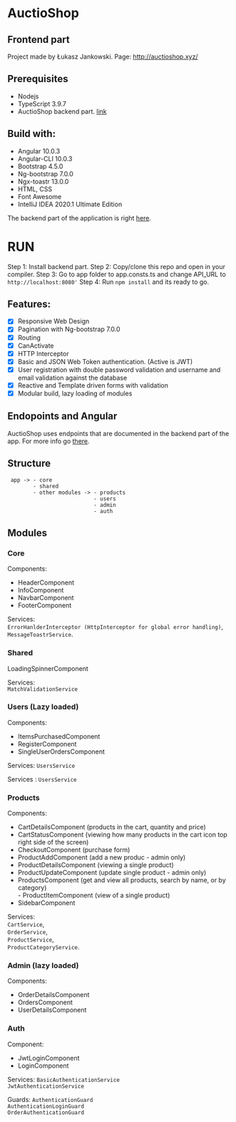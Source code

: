 # AuctioShop
## Frontend part
Project made by Łukasz Jankowski.
Page: http://auctioshop.xyz/

## Prerequisites
- Nodejs
- TypeScript 3.9.7
- AuctioShop backend part. [link](https://github.com/Lukas-max/shop-backend)

## Build with:
- Angular 10.0.3
- Angular-CLI 10.0.3
- Bootstrap 4.5.0
- Ng-bootstrap 7.0.0
- Ngx-toastr 13.0.0
- HTML, CSS
- Font Awesome
- IntelliJ IDEA 2020.1 Ultimate Edition

The backend part of the application is right [here](https://github.com/Lukas-max/shop-backend). 

# RUN 
Step 1: Install backend part.
Step 2: Copy/clone this repo and open in your compiler. 
Step 3: Go to app folder to app.consts.ts and change API_URL to `http://localhost:8080'`
Step 4: Run `npm install` and its ready to go.

## Features:
- [x] Responsive Web Design
- [x] Pagination with Ng-bootstrap 7.0.0
- [x] Routing
- [x] CanActivate
- [x] HTTP Interceptor
- [x] Basic and JSON Web Token authentication. (Active is JWT)
- [x] User registration with double password validation and username and email validation against the database
- [x] Reactive and Template driven forms with validation
- [x] Modular build, lazy loading of modules

## Endopoints and Angular
AuctioShop uses endpoints that are documented in the backend part of the app. For more info go [there](https://github.com/Lukas-max/shop-backend).

## Structure
```
 app -> - core
        - shared
        - other modules -> - products
                           - users
                           - admin
                           - auth
```

## Modules
### Core
Components:
 - HeaderComponent  
 - InfoComponent  
 - NavbarComponent  
 - FooterComponent  
 
 Services:  
 `ErrorHanlderInterceptor (HttpInterceptor for global error handling)`,  
 `MessageToastrService`.  
 
 ### Shared
 LoadingSpinnerComponent  
 
 Services:  
 `MatchValidationService`
 
 ### Users (Lazy loaded)
 Components:
  - ItemsPurchasedComponent  
  - RegisterComponent  
  - SingleUserOrdersComponent  

Services:
`UsersService`
 
 Services : `UsersService`
 
 ### Products
 Components:  
 - CartDetailsComponent           (products in the cart, quantity and price)  
 - CartStatusComponent            (viewing how many products in the cart icon top right side of the screen)  
 - CheckoutComponent              (purchase form)  
 - ProductAddComponent            (add a new produc - admin only)  
 - ProductDetailsComponent        (viewing a single product)  
 - ProductUpdateComponent         (update single product - admin only)  
 - ProductsComponent              (get and view all products, search by name, or by category)  
        - ProductItemComponent    (view of a single product)  
 - SidebarComponent  
  
Services:  
`CartService`,  
`OrderService`,  
`ProductService`,  
`ProductCategoryService`.  

### Admin (lazy loaded)
Components:  
- OrderDetailsComponent
- OrdersComponent  
- UserDetailsComponent  

### Auth
Component:  
 - JwtLoginComponent
 - LoginComponent

Services: 
 `BasicAuthenticationService`  
 `JwtAuthenticationService`  
 
 Guards:
 `AuthenticationGuard`  
 `AuthenticationLoginGuard`  
 `OrderAuthenticationGuard`  
